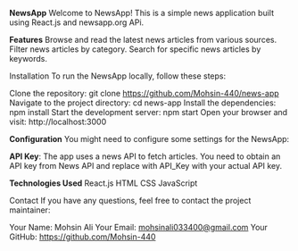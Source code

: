 **NewsApp**
Welcome to NewsApp! This is a simple news application built using React.js and newsapp.org APi.

**Features**
Browse and read the latest news articles from various sources.
Filter news articles by category.
Search for specific news articles by keywords.


Installation
To run the NewsApp locally, follow these steps:

Clone the repository: git clone https://github.com/Mohsin-440/news-app
Navigate to the project directory: cd news-app
Install the dependencies: npm install
Start the development server: npm start
Open your browser and visit: http://localhost:3000


**Configuration**
You might need to configure some settings for the NewsApp:

**API Key**: The app uses a news API to fetch articles. You need to obtain an API key from News API and replace with API_Key with your actual API key.


**Technologies Used**
React.js
HTML
CSS
JavaScript

Contact
If you have any questions, feel free to contact the project maintainer:

Your Name: Mohsin Ali
Your Email: mohsinali033400@gmail.com
Your GitHub: https://github.com/Mohsin-440

